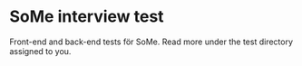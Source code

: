 # SoMe interview test

Front-end and back-end tests för SoMe. Read more under the test directory assigned to you.
